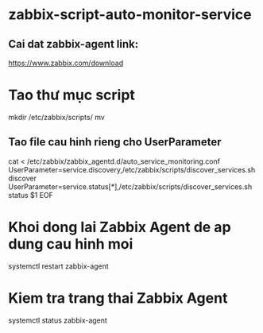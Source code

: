 # zabbix-script-auto-monitor-service
## Cai dat zabbix-agent link:
https://www.zabbix.com/download

# Tao thư mục script

mkdir /etc/zabbix/scripts/
mv 

## Tao file cau hinh rieng cho UserParameter
cat <<EOF > /etc/zabbix/zabbix_agentd.d/auto_service_monitoring.conf
UserParameter=service.discovery,/etc/zabbix/scripts/discover_services.sh discover
UserParameter=service.status[*],/etc/zabbix/scripts/discover_services.sh status \$1
EOF

# Khoi dong lai Zabbix Agent de ap dung cau hinh moi
systemctl restart zabbix-agent

# Kiem tra trang thai Zabbix Agent
systemctl status zabbix-agent
